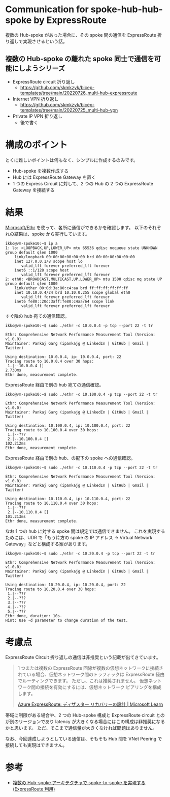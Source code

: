# Communication for spoke-hub-hub-spoke by ExpressRoute

複数の Hub-spoke があった場合に、その spoke 間の通信を ExpressRoute 折り返しで実現させるという話。

## 複数の Hub-spoke の離れた spoke 同士で通信を可能にしようシリーズ

- ExpressRoute circuit 折り返し
  - https://github.com/skmkzyk/bicep-templates/tree/main/20220726_multi-hub-expressroute
- Internet VPN 折り返し
  - https://github.com/skmkzyk/bicep-templates/tree/main/20220725_multi-hub-vpn
- Private IP VPN 折り返し
  - 後で書く

# 構成のポイント

とくに難しいポイントは何もなく、シンプルに作成するのみです。

- Hub-spoke を複数作成する
- Hub には ExpressRoute Gateway を置く
- 1 つの Express Circuit に対して、2 つの Hub の 2 つの ExpressRoute Gateway を接続する

# 結果

[Microsoft/Ethr](https://github.com/Microsoft/Ethr) を使って、各所に通信ができるかを確認します。
以下のそれぞれの結果は、spoke から実行しています。

```
ikko@vm-spoke10:~$ ip a
1: lo: <LOOPBACK,UP,LOWER_UP> mtu 65536 qdisc noqueue state UNKNOWN group default qlen 1000
    link/loopback 00:00:00:00:00:00 brd 00:00:00:00:00:00
    inet 127.0.0.1/8 scope host lo
       valid_lft forever preferred_lft forever
    inet6 ::1/128 scope host
       valid_lft forever preferred_lft forever
2: eth0: <BROADCAST,MULTICAST,UP,LOWER_UP> mtu 1500 qdisc mq state UP group default qlen 1000
    link/ether 00:0d:3a:80:c4:aa brd ff:ff:ff:ff:ff:ff
    inet 10.10.0.4/24 brd 10.10.0.255 scope global eth0
       valid_lft forever preferred_lft forever
    inet6 fe80::20d:3aff:fe80:c4aa/64 scope link
       valid_lft forever preferred_lft forever
```

すぐ隣の hub 宛ての通信確認。

```
ikko@vm-spoke10:~$ sudo ./ethr -c 10.0.0.4 -p tcp --port 22 -t tr

Ethr: Comprehensive Network Performance Measurement Tool (Version: v1.0.0)
Maintainer: Pankaj Garg (ipankajg @ LinkedIn | GitHub | Gmail | Twitter)

Using destination: 10.0.0.4, ip: 10.0.0.4, port: 22
Tracing route to 10.0.0.4 over 30 hops:
 1.|--10.0.0.4 []                                                            2.730ms
Ethr done, measurement complete.
```

ExpressRoute 経由で別の hub 宛ての通信確認。

```
ikko@vm-spoke10:~$ sudo ./ethr -c 10.100.0.4 -p tcp --port 22 -t tr

Ethr: Comprehensive Network Performance Measurement Tool (Version: v1.0.0)
Maintainer: Pankaj Garg (ipankajg @ LinkedIn | GitHub | Gmail | Twitter)

Using destination: 10.100.0.4, ip: 10.100.0.4, port: 22
Tracing route to 10.100.0.4 over 30 hops:
 1.|--???
 2.|--10.100.0.4 []                                                          102.212ms
Ethr done, measurement complete.
```

ExpressRoute 経由で別の hub、の配下の spoke への通信確認。

```
ikko@vm-spoke10:~$ sudo ./ethr -c 10.110.0.4 -p tcp --port 22 -t tr

Ethr: Comprehensive Network Performance Measurement Tool (Version: v1.0.0)
Maintainer: Pankaj Garg (ipankajg @ LinkedIn | GitHub | Gmail | Twitter)

Using destination: 10.110.0.4, ip: 10.110.0.4, port: 22
Tracing route to 10.110.0.4 over 30 hops:
 1.|--???
 2.|--10.110.0.4 []                                                          101.213ms
Ethr done, measurement complete.
```

なお 1 つの hub に対する spoke 間は規定では通信できません。
これを実現するためには、UDR で「もう片方の spoke の IP アドレス → Virtual Network Gateway」などと構成する案があります。

```
ikko@vm-spoke10:~$ sudo ./ethr -c 10.20.0.4 -p tcp --port 22 -t tr

Ethr: Comprehensive Network Performance Measurement Tool (Version: v1.0.0)
Maintainer: Pankaj Garg (ipankajg @ LinkedIn | GitHub | Gmail | Twitter)

Using destination: 10.20.0.4, ip: 10.20.0.4, port: 22
Tracing route to 10.20.0.4 over 30 hops:
 1.|--???
 2.|--???
 3.|--???
 4.|--???
 5.|--???
Ethr done, duration: 10s.
Hint: Use -d parameter to change duration of the test.
```

# 考慮点

ExpressRoute Circuit 折り返しの通信は非推奨という記載が出てきています。

> 1 つまたは複数の ExpressRoute 回線が複数の仮想ネットワークに接続されている場合、仮想ネットワーク間のトラフィックは ExpressRoute 経由でルーティングできます。 ただし、これは推奨されません。 仮想ネットワーク間の接続を有効にするには、仮想ネットワーク ピアリングを構成します。
>
> [Azure ExpressRoute: ディザスター リカバリーの設計 | Microsoft Learn](https://learn.microsoft.com/ja-jp/azure/expressroute/designing-for-disaster-recovery-with-expressroute-privatepeering)

帯域に制限がある場合や、2 つの Hub-spoke 構成と ExpressRoute circuit とのが別のリージョンであり latency が大きくなる場合にはこの構成は非推奨になるかと思います。
ただ、そこまで通信量が大きくなければ問題はありません。

なお、今回達成しようとしている通信は、そもそも Hub 間を VNet Peering で接続しても実現はできません。

# 参考

- [複数の Hub-spoke アーキテクチャで spoke-to-spoke を実現する (ExpressRoute 利用)](https://zenn.dev/skmkzyk/articles/multiple-hub-spoke-expressroute)